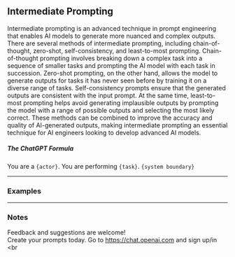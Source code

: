 ## Intermediate Prompting
Intermediate prompting is an advanced technique in prompt engineering that enables AI models to generate more nuanced and complex outputs. 
There are several methods of intermediate prompting, including chain-of-thought, zero-shot, self-consistency, and least-to-most prompting. 
Chain-of-thought prompting involves breaking down a complex task into a sequence of smaller tasks and prompting the AI model with each task in succession. 
Zero-shot prompting, on the other hand, allows the model to generate outputs for tasks it has never seen before by training it on a diverse range of tasks. 
Self-consistency prompts ensure that the generated outputs are consistent with the input prompt. 
At the same time, least-to-most prompting helps avoid generating implausible outputs by prompting the model with a range of possible outputs and 
selecting the most likely correct. These methods can be combined to improve the accuracy and quality of AI-generated outputs, making intermediate 
prompting an essential technique for AI engineers looking to develop advanced AI models.

##### The ChatGPT Formula 
You are a ```{actor}```. You are performing ```{task}```. ```{system boundary}```

---
### Examples




---
### Notes
Feedback and suggestions are welcome! <br>
Create your prompts today.
Go to https://chat.openai.com and sign up/in <br
